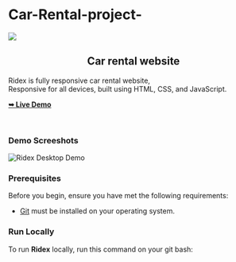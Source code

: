 # Car-Rental-project-


 
  <img src="./readme-images/project-logo.png" />

  <h2 align="center"> Car rental website</h2>

  Ridex is fully responsive car rental website, <br />Responsive for all devices, built using HTML, CSS, and JavaScript.

  <a href="https://https://github.com/Adityakumarraii/Car-Rental-project-/tree/main"><strong>➥ Live Demo</strong></a>

</div>

<br />

### Demo Screeshots

![Ridex Desktop Demo](./readme-images/desktop.png "Desktop Demo")

### Prerequisites

Before you begin, ensure you have met the following requirements:

* [Git](https://git-scm.com/downloads "Download Git") must be installed on your operating system.

### Run Locally

To run **Ridex** locally, run this command on your git bash:

